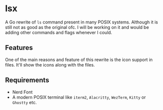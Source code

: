 # lsx

A Go rewrite of `ls` command present in many POSIX systems. Although it is still not as good as the original ofc. I will be working on it and would be adding other commands and flags whenever I could.

## Features

One of the main reasons and feature of this rewrite is the icon support in files. It'll show the icons along with the files.

## Requirements

- Nerd Font
- A modern POSIX terminal like `iterm2`, `Alacritty`, `WezTerm`, `Kitty` or `Ghostty` etc.

